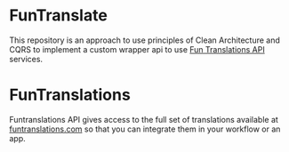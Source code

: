 # FunTranslate

This repository is an approach to use principles of Clean Architecture and CQRS to implement a custom wrapper api to use [Fun Translations API](https://funtranslations.com/) services.

# FunTranslations
Funtranslations API gives access to the full set of translations available at [funtranslations.com](https://funtranslations.com/) so that you can integrate them in your workflow or an app.





